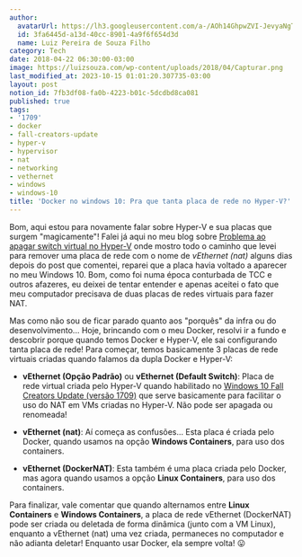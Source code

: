```yaml
---
author:
  avatarUrl: https://lh3.googleusercontent.com/a-/AOh14GhpwZVI-JevyaNgTdlrOT6YN20cI6V9Kxtq38Ij8AQ=s100
  id: 3fa6445d-a13d-40cc-8901-4a9f6f654d3d
  name: Luiz Pereira de Souza Filho
category: Tech
date: 2018-04-22 06:30:00-03:00
image: https://luizsouza.com/wp-content/uploads/2018/04/Capturar.png
last_modified_at: 2023-10-15 01:01:20.307735-03:00
layout: post
notion_id: 7fb3df08-fa0b-4223-b01c-5dcdbd8ca081
published: true
tags:
- '1709'
- docker
- fall-creators-update
- hyper-v
- hypervisor
- nat
- networking
- vethernet
- windows
- windows-10
title: 'Docker no windows 10: Pra que tanta placa de rede no Hyper-V?'
---
```


Bom, aqui estou para novamente falar sobre Hyper-V e sua placas que surgem "magicamente"! Falei já aqui no meu blog sobre [Problema ao apagar switch virtual no Hyper-V](https://luizsouza.com/2017/12/13/problema-ao-apagar-switch-virtual-no-hyper-v-resolvido/) onde mostro todo o caminho que levei para remover uma placa de rede com o nome de _vEthernet (nat)_ alguns dias depois do post que comentei, reparei que a placa havia voltado a aparecer no meu Windows 10. Bom, como foi numa época conturbada de TCC e outros afazeres, eu deixei de tentar entender e apenas aceitei o fato que meu computador precisava de duas placas de redes virtuais para fazer NAT.

Mas como não sou de ficar parado quanto aos "porquês" da infra ou do desenvolvimento... Hoje, brincando com o meu Docker, resolvi ir a fundo e descobrir porque quando temos Docker e Hyper-V, ele sai configurando tanta placa de rede! Para começar, temos basicamente 3 placas de rede virtuais criadas quando falamos da dupla Docker e Hyper-V:

* **vEthernet (Opção Padrão)** ou **vEthernet (Default Switch)**: Placa de rede virtual criada pelo Hyper-V quando habilitado no [Windows 10 Fall Creators Update (versão 1709)](https://blogs.technet.microsoft.com/virtualization/2017/11/13/whats-new-in-hyper-v-for-windows-10-fall-creators-update/) que serve basicamente para facilitar o uso do NAT em VMs criadas no Hyper-V. Não pode ser apagada ou renomeada!

* **vEthernet (nat)**: Aí começa as confusões... Esta placa é criada pelo Docker, quando usamos na opção **Windows Containers**, para uso dos containers.

* **vEthernet (DockerNAT)**: Esta também é uma placa criada pelo Docker, mas agora quando usamos a opção **Linux Containers**, para uso dos containers.

Para finalizar, vale comentar que quando alternamos entre **Linux Containers** e **Windows Containers**, a placa de rede vEthernet (DockerNAT) pode ser criada ou deletada de forma dinâmica (junto com a VM Linux), enquanto a vEthernet (nat) uma vez criada, permaneces no computador e não adianta deletar! Enquanto usar Docker, ela sempre volta! 😛
